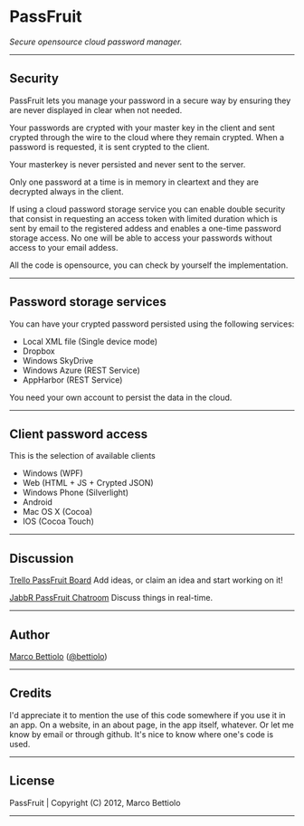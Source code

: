 PassFruit
=========

*Secure opensource cloud password manager.*

* * *

Security
--------

PassFruit lets you manage your password in a secure way by ensuring they are never displayed in clear when not needed.

Your passwords are crypted with your master key in the client and sent crypted through the wire to the cloud where they remain crypted. When a password is requested, it is sent crypted to the client.

Your masterkey is never persisted and never sent to the server.

Only one password at a time is in memory in cleartext and they are decrypted always in the client.

If using a cloud password storage service you can enable double security that consist in requesting an access token with limited duration which is sent by email to the registered addess and enables a one-time password storage access. No one will be able to access your passwords without access to your email addess.

All the code is opensource, you can check by yourself the implementation.

* * *

Password storage services
-------------------------

You can have your crypted password persisted using the following services:

- Local XML file (Single device mode)
- Dropbox
- Windows SkyDrive
- Windows Azure (REST Service)
- AppHarbor (REST Service)

You need your own account to persist the data in the cloud.

* * *

Client password access
----------------------

This is the selection of available clients

- Windows (WPF)
- Web (HTML + JS + Crypted JSON)
- Windows Phone (Silverlight)
- Android
- Mac OS X (Cocoa)
- IOS (Cocoa Touch)

* * *

Discussion
----

[Trello PassFruit Board](https://trello.com/board/passfruit/4f1f1713ffa52a1e57084422) 
Add ideas, or claim an idea and start working on it!

[JabbR PassFruit Chatroom](http://jabbr.net/#/rooms/PassFruit)
Discuss things in real-time.

* * *

Author
------

[Marco Bettiolo](http://bettiolo.it) ([@bettiolo](https://twitter.com/bettiolo))

* * *

Credits
-------

I'd appreciate it to mention the use of this code somewhere if you use it in an app. On a website, in an about page, in the app itself, whatever. Or let me know by email or through github. It's nice to know where one's code is used.

* * *

License
-------

PassFruit | Copyright (C) 2012, Marco Bettiolo

* * *
